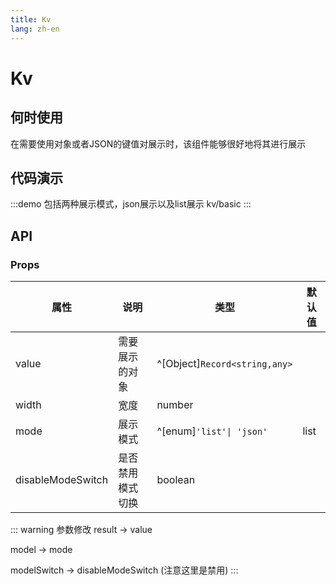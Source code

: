 ```yaml
---
title: Kv
lang: zh-en
---
```

# Kv

## 何时使用

在需要使用对象或者JSON的键值对展示时，该组件能够很好地将其进行展示

## 代码演示

:::demo 包括两种展示模式，json展示以及list展示
kv/basic
:::

## API

### Props

| 属性              | 说明             | 类型                          | 默认值 |
| ----------------- | ---------------- | ----------------------------- | ------ |
| value             | 需要展示的对象   | ^[Object]`Record<string,any>` |        |
| width             | 宽度             | number                        |        |
| mode              | 展示模式         | ^[enum]`'list'\| 'json'`      | list   |
| disableModeSwitch | 是否禁用模式切换 | boolean                       |        |

::: warning 参数修改
result -> value

model -> mode

modelSwitch -> disableModeSwitch (注意这里是禁用)
:::
